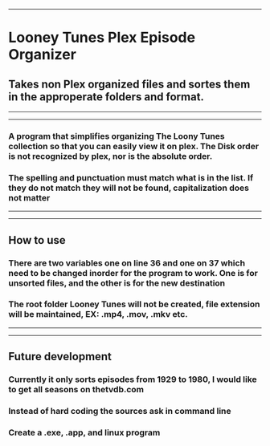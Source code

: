 
---

# Looney Tunes Plex Episode Organizer
## Takes non Plex organized files and sortes them in the approperate folders and format.
___

---

### A program that simplifies organizing The Loony Tunes collection so that you can easily view it on plex. The Disk order is not recognized by plex, nor is the absolute order.

### The spelling and punctuation must match what is in the list. If they do not match they will not be found, capitalization does not matter

---
---

## How to use
### There are two variables one on line 36 and one on 37 which need to be changed inorder for the program to work. One is for unsorted files, and the other is for the new destination
### The root folder Looney Tunes will not be created, file extension will be maintained, EX: .mp4, .mov, .mkv etc.

---
---

## Future development 
### Currently it only sorts episodes from 1929 to 1980, I would like to get all seasons on thetvdb.com
### Instead of hard coding the sources ask in command line
### Create a .exe, .app, and linux program